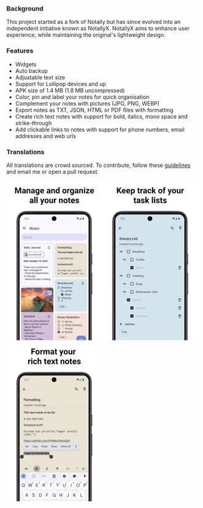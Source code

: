 ### Background
This project started as a fork of Notally but has since evolved into an independent initiative known as NotallyX. NotallyX aims to enhance user experience, while maintaining the original's lightweight design. 


### Features
* Widgets
* Auto backup
* Adjustable text size
* Support for Lollipop devices and up
* APK size of 1.4 MB (1.8 MB uncompressed)
* Color, pin and label your notes for quick organisation
* Complement your notes with pictures (JPG, PNG, WEBP)
* Export notes as TXT, JSON, HTML or PDF files with formatting
* Create rich text notes with support for bold, italics, mono space and strike-through
* Add clickable links to notes with support for phone numbers, email addresses and web urls


### Translations
All translations are crowd sourced. To contribute, follow these [guidelines](https://m2.material.io/design/communication/writing.html) and email me or open a pull request.

<img src="fastlane/metadata/android/en-US/images/phoneScreenshots/1.png" width="250"/><img src="fastlane/metadata/android/en-US/images/phoneScreenshots/2.png" width="250"/><img src="fastlane/metadata/android/en-US/images/phoneScreenshots/3.png" width="250"/>
